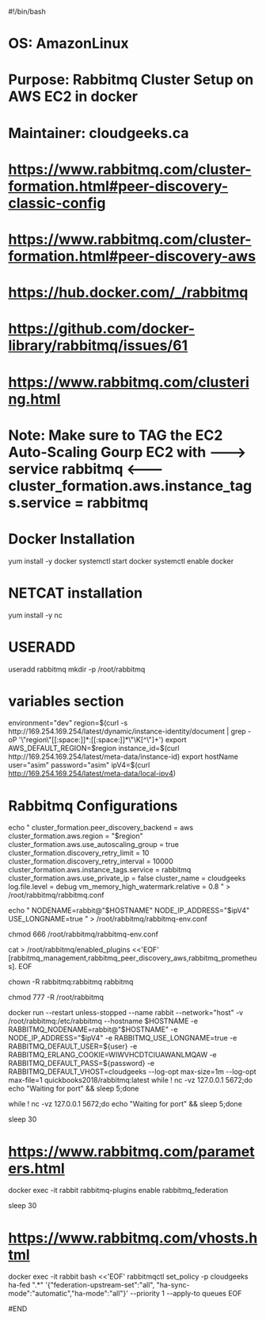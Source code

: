 #!/bin/bash
# OS: AmazonLinux
# Purpose: Rabbitmq Cluster Setup on AWS EC2 in docker
# Maintainer: cloudgeeks.ca
# https://www.rabbitmq.com/cluster-formation.html#peer-discovery-classic-config
# https://www.rabbitmq.com/cluster-formation.html#peer-discovery-aws
# https://hub.docker.com/_/rabbitmq
# https://github.com/docker-library/rabbitmq/issues/61
# https://www.rabbitmq.com/clustering.html
# Note: Make sure to TAG the EC2 Auto-Scaling Gourp EC2 with --->           service rabbitmq             <--- cluster_formation.aws.instance_tags.service = rabbitmq

# Docker Installation
yum install -y docker
systemctl start docker
systemctl enable docker

# NETCAT installation
yum install -y nc

# USERADD
useradd rabbitmq
mkdir -p /root/rabbitmq


# variables section
environment="dev"
region=$(curl -s http://169.254.169.254/latest/dynamic/instance-identity/document | grep -oP '\"region\"[[:space:]]*:[[:space:]]*\"\K[^\"]+')
export AWS_DEFAULT_REGION=$region
instance_id=$(curl http://169.254.169.254/latest/meta-data/instance-id)
export hostName
user="asim"
password="asim"
ipV4=$(curl http://169.254.169.254/latest/meta-data/local-ipv4)

# Rabbitmq Configurations
echo "
cluster_formation.peer_discovery_backend = aws
cluster_formation.aws.region = "$region"
cluster_formation.aws.use_autoscaling_group = true
cluster_formation.discovery_retry_limit = 10
cluster_formation.discovery_retry_interval = 10000
cluster_formation.aws.instance_tags.service = rabbitmq
cluster_formation.aws.use_private_ip = false
cluster_name = cloudgeeks
log.file.level = debug
vm_memory_high_watermark.relative = 0.8
" > /root/rabbitmq/rabbitmq.conf



echo "
NODENAME=rabbit@"$HOSTNAME"
NODE_IP_ADDRESS="$ipV4"
USE_LONGNAME=true
" > /root/rabbitmq/rabbitmq-env.conf

chmod 666 /root/rabbitmq/rabbitmq-env.conf

cat > /root/rabbitmq/enabled_plugins <<'EOF'
[rabbitmq_management,rabbitmq_peer_discovery_aws,rabbitmq_prometheus].
EOF



chown -R rabbitmq:rabbitmq rabbitmq

chmod 777 -R /root/rabbitmq

docker run  --restart unless-stopped --name rabbit --network="host" -v /root/rabbitmq:/etc/rabbitmq --hostname $HOSTNAME -e RABBITMQ_NODENAME=rabbit@"$HOSTNAME" -e NODE_IP_ADDRESS="$ipV4" -e RABBITMQ_USE_LONGNAME=true -e RABBITMQ_DEFAULT_USER=${user} -e RABBITMQ_ERLANG_COOKIE=WIWVHCDTCIUAWANLMQAW -e RABBITMQ_DEFAULT_PASS=${password} -e RABBITMQ_DEFAULT_VHOST=cloudgeeks --log-opt max-size=1m --log-opt max-file=1 quickbooks2018/rabbitmq:latest
while ! nc -vz 127.0.0.1 5672;do echo "Waiting for port" && sleep 5;done


while ! nc -vz 127.0.0.1 5672;do echo "Waiting for port" && sleep 5;done

sleep 30


# https://www.rabbitmq.com/parameters.html
docker exec -it rabbit rabbitmq-plugins enable rabbitmq_federation

sleep 30
# https://www.rabbitmq.com/vhosts.html
docker exec -it rabbit bash <<'EOF'
rabbitmqctl set_policy -p cloudgeeks ha-fed ".*" '{"federation-upstream-set":"all", "ha-sync-mode":"automatic","ha-mode":"all"}' --priority 1 --apply-to queues
EOF


#END
